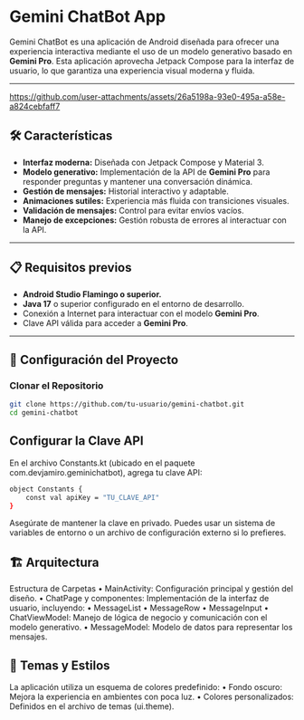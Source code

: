 # Gemini ChatBot App

Gemini ChatBot es una aplicación de Android diseñada para ofrecer una experiencia interactiva mediante el uso de un modelo generativo basado en **Gemini Pro**. Esta aplicación aprovecha Jetpack Compose para la interfaz de usuario, lo que garantiza una experiencia visual moderna y fluida.

---


https://github.com/user-attachments/assets/26a5198a-93e0-495a-a58e-a824cebfaff7



## 🛠️ Características
- **Interfaz moderna:** Diseñada con Jetpack Compose y Material 3.
- **Modelo generativo:** Implementación de la API de **Gemini Pro** para responder preguntas y mantener una conversación dinámica.
- **Gestión de mensajes:** Historial interactivo y adaptable.
- **Animaciones sutiles:** Experiencia más fluida con transiciones visuales.
- **Validación de mensajes:** Control para evitar envíos vacíos.
- **Manejo de excepciones:** Gestión robusta de errores al interactuar con la API.

---

## 📋 Requisitos previos
- **Android Studio Flamingo o superior.**
- **Java 17** o superior configurado en el entorno de desarrollo.
- Conexión a Internet para interactuar con el modelo **Gemini Pro**.
- Clave API válida para acceder a **Gemini Pro**.

---

## 🚀 Configuración del Proyecto

### Clonar el Repositorio
```bash
git clone https://github.com/tu-usuario/gemini-chatbot.git
cd gemini-chatbot
```

## Configurar la Clave API
En el archivo Constants.kt (ubicado en el paquete com.devjamiro.geminichatbot), agrega tu clave API:
```bash
object Constants {
    const val apiKey = "TU_CLAVE_API"
}
```
Asegúrate de mantener la clave en privado. Puedes usar un sistema de variables de entorno o un archivo de configuración externo si lo prefieres.

## 🏗️ Arquitectura

Estructura de Carpetas
	•	MainActivity: Configuración principal y gestión del diseño.
	•	ChatPage y componentes: Implementación de la interfaz de usuario, incluyendo:
	•	MessageList
	•	MessageRow
	•	MessageInput
	•	ChatViewModel: Manejo de lógica de negocio y comunicación con el modelo generativo.
	•	MessageModel: Modelo de datos para representar los mensajes.

## 🎨 Temas y Estilos

La aplicación utiliza un esquema de colores predefinido:
	•	Fondo oscuro: Mejora la experiencia en ambientes con poca luz.
	•	Colores personalizados: Definidos en el archivo de temas (ui.theme).

